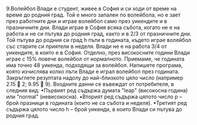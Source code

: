 9.Волейбол
Влади е студент, живее в София и си ходи от време на време до родния град. Той е много запален по волейбола, но е зает през работните дни и играе волейбол само през уикендите и в празничните дни. Влади играе в София всяка събота, когато не е на работа и не си пътува до родния град, както и в 2/3 от празничните дни. Той пътува до родния си град h пъти в годината, където играе волейбол със старите си приятели в неделя. Влади не е на работа 3/4 от уикендите, в които е в София. Отделно, през високосните години Влади играе с 15% повече волейбол от нормалното. Приемаме, че годината има точно 48 уикенда, подходящи за волейбол.
Напишете програма, която изчислява колко пъти Влади е играл волейбол през годината. Закръглете резултата надолу до най-близкото цяло число (например 2.15  2; 9.95  9).
Входните данни се въвеждат от потребителя, в следния вид: 
•Първият ред съдържа думата "leap" (високосна година) или "normal" (невисокосна).
•Вторият ред съдържа цялото число p – брой празници в годината (които не са събота и неделя).
•Третият ред съдържа цялото число h – брой уикенди, в които Влади си пътува до родния град.
